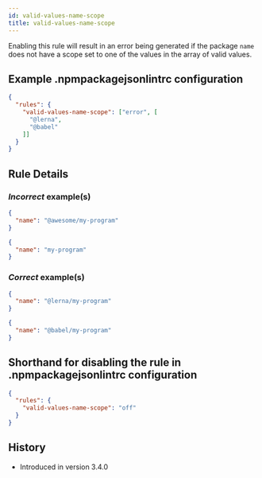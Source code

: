 ```yaml
---
id: valid-values-name-scope
title: valid-values-name-scope
---
```


Enabling this rule will result in an error being generated if the package `name` does not have a scope set to one of the values in the array of valid values.

## Example .npmpackagejsonlintrc configuration

```json
{
  "rules": {
    "valid-values-name-scope": ["error", [
      "@lerna",
      "@babel"
    ]]
  }
}
```

## Rule Details

### *Incorrect* example(s)

```json
{
  "name": "@awesome/my-program"
}
```

```json
{
  "name": "my-program"
}
```

### *Correct* example(s)

```json
{
  "name": "@lerna/my-program"
}
```

```json
{
  "name": "@babel/my-program"
}
```

## Shorthand for disabling the rule in .npmpackagejsonlintrc configuration

```json
{
  "rules": {
    "valid-values-name-scope": "off"
  }
}
```

## History

* Introduced in version 3.4.0
